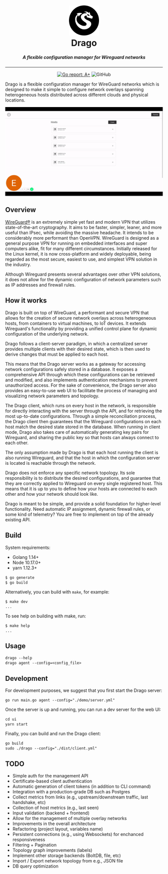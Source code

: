 
<h1 align="center"><br>
    <a"><img src="./misc/logo.png" alt="Drago" width="96"></a>
    <br>
    Drago
<br></h1>

<h5 align="center">
A flexible configuration manager for Wireguard networks
</h5>

------------------

<p align="center">
  <a href="https://goreportcard.com/report/github.com/seashell/drago"><img src="https://goreportcard.com/badge/github.com/seashell/drago" alt="Go report: A+"></a>
  <img alt="GitHub" src="https://img.shields.io/github/license/seashell/drago">
</p>

Drago is a flexible configuration manager for WireGuard networks which is designed to make it simple to configure network overlays spanning heterogeneous hosts distributed across different clouds and physical locations.

<p align="center"> 
<img src="misc/drago-demo.gif"/>
</p>

## Overview

[WireGuard®](https://www.wireguard.com/) is an extremely simple yet fast and modern VPN that utilizes state-of-the-art cryptography. It aims to be faster, simpler, leaner, and more useful than IPsec, while avoiding the massive headache. It intends to be considerably more performant than OpenVPN. WireGuard is designed as a general purpose VPN for running on embedded interfaces and super computers alike, fit for many different circumstances. Initially released for the Linux kernel, it is now cross-platform and widely deployable, being regarded as the most secure, easiest to use, and simplest VPN solution in the industry. 

Although Wireguard presents several advantages over other VPN solutions, it does not allow for the dynamic configuration of network parameters such as IP addresses and firewall rules.


## How it works

Drago is built on top of WireGuard, a performant and secure VPN that allows for the creation of secure network overlays across heterogeneous hosts, from containers to virtual machines, to IoT devices. It extends Wireguard's functionality by providing a unified control plane for dynamic configuration of the underlying network.

Drago follows a client-server paradigm, in which a centralized server provides multiple clients with their desired state, which is then used to derive changes that must be applied to each host.

This means that the Drago server works as a gateway for accessing network configurations safely stored in a database. It exposes a comprehensive API through which these configurations can be retrieved and modified, and also implements authentication mechanisms to prevent unauthorized access. For the sake of convenience, the Drago server also provides an easy-to-use web UI to facilitate the process of managing and visualizing network parameters and topology.

The Drago client, which runs on every host in the network, is responsible for directly interacting with the server through the API, and for retrieving the most up-to-date configurations. Through a simple reconciliation process, the Drago client then guarantees that the Wireguard configurations on each host match the desired state stored in the database. When running in client mode, Drago also takes care of automatically generating key pairs for Wireguard, and sharing the public key so that hosts can always connect to each other.

The only assumption made by Drago is that each host running the client is also running Wireguard, and that the host in which the configuration server is located is reachable through the network.

Drago does not enforce any specific network topology. Its sole responsibility is to distribute the desired configurations, and guarantee that they are correctly applied to Wireguard on every single registered host. This means that it is up to you to define how your hosts are connected to each other and how your network should look like.

Drago is meant to be simple, and provide a solid foundation for higher-level functionality. Need automatic IP assignment, dynamic firewall rules, or some kind of telemetry? You are free to implement on top of the already existing API.

## Build

System requirements:
- Golang 1.14+
- Node 10.17.0+
- yarn 1.12.3+

```
$ go generate
$ go build
```

Alternatively, you can build with `make`, for example:
```
$ make dev
...
```

To see help on building with make, run:
 ```
 $ make help
 ...
 ```
 

## Usage

```
drago --help
drago agent --config=<config_file>
```

## Development

For development purposes, we suggest that you first start the Drago server:

```
go run main.go agent --config="./demo/server.yml"
```

Once the server is up and running, you can run a dev server for the web UI:

```
cd ui
yarn start
```

Finally, you can build and run the Drago client:

```
go build
sudo ./drago --config="./dist/client.yml"
```

## TODO
- Simple auth for the management API
- Certificate-based client authentication
- Automatic generation of client tokens (in addition to CLI command)
- Integration with a production-grade DB such as Postgres
- Collect metrics from links (e.g., upstream/downstream traffic, last handshake, etc)
- Collection of host metrics (e.g., last seen)
- Input validation (backend + frontend)
- Allow for the management of multiple overlay networks
- Improvements in the overall architecture
- Refactoring (project layout, variables name)
- Persistent connections (e.g., using Websockets) for enchanced responsiveness
- Filtering + Pagination
- Topology graph improvements (labels)
- Implement other storage backends (BoltDB, file, etc)
- Import / Export network topology from e.g., JSON file
- DB query optimization
